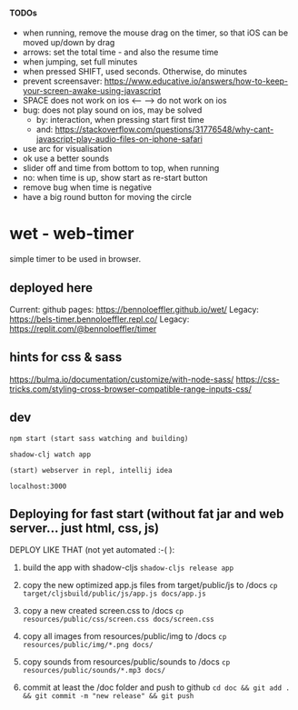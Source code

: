 #### TODOs

- when running, remove the mouse drag on the timer, so that iOS can be moved up/down by drag
- arrows: set the total time - and also the resume time
- when jumping, set full minutes
- when pressed SHIFT, used seconds. Otherwise, do minutes
- prevent screensaver: https://www.educative.io/answers/how-to-keep-your-screen-awake-using-javascript
- SPACE does not work on ios <-- --> do not work on ios
- bug: does not play sound on ios, may be solved  
  - by: interaction, when pressing start first time
  - and: https://stackoverflow.com/questions/31776548/why-cant-javascript-play-audio-files-on-iphone-safari
- use arc for visualisation
- ok use a better sounds
- slider off and time from bottom to top, when running
- no: when time is up, show start as re-start button
- remove bug when time is negative
- have a big round button for moving the circle


# wet - web-timer
simple timer to be used in browser.

## deployed here
Current: github pages: https://bennoloeffler.github.io/wet/
Legacy: https://bels-timer.bennoloeffler.repl.co/
Legacy: https://replit.com/@bennoloeffler/timer

## hints for css & sass
https://bulma.io/documentation/customize/with-node-sass/
https://css-tricks.com/styling-cross-browser-compatible-range-inputs-css/

## dev
```
npm start (start sass watching and building)
```
```
shadow-clj watch app
```
```
(start) webserver in repl, intellij idea
```
```
localhost:3000
```


## Deploying for fast start (without fat jar and web server... just html, css, js)
DEPLOY LIKE THAT (not yet automated :-( ):

1. build the app with shadow-cljs
```shadow-cljs release app```

1. copy the new optimized app.js files from target/public/js to /docs
```cp target/cljsbuild/public/js/app.js docs/app.js```

1. copy a new created screen.css to /docs 
```cp resources/public/css/screen.css docs/screen.css```

1. copy all images from resources/public/img to /docs
```cp resources/public/img/*.png docs/``` 

1. copy sounds from resources/public/sounds to /docs
```cp resources/public/sounds/*.mp3 docs/```

1. commit at least the /doc folder and push to github
```cd doc && git add . && git commit -m "new release" && git push```
